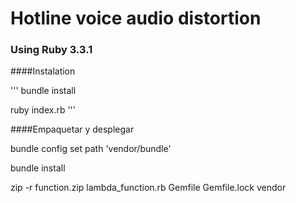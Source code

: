 # Hotline voice audio distortion

### Using Ruby 3.3.1

####Instalation

'''
bundle install

ruby index.rb
'''


####Empaquetar y desplegar

bundle config set path 'vendor/bundle'

bundle install

zip -r function.zip lambda_function.rb Gemfile Gemfile.lock vendor